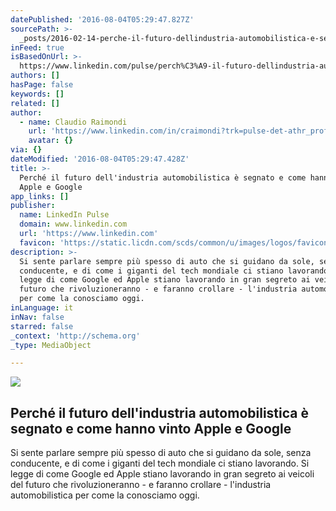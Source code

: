```yaml
---
datePublished: '2016-08-04T05:29:47.827Z'
sourcePath: >-
  _posts/2016-02-14-perche-il-futuro-dellindustria-automobilistica-e-segnato-e.md
inFeed: true
isBasedOnUrl: >-
  https://www.linkedin.com/pulse/perch%C3%A9-il-futuro-dellindustria-automobilistica-%C3%A8-segnato-raimondi?trk=mp-author-card
authors: []
hasPage: false
keywords: []
related: []
author:
  - name: Claudio Raimondi
    url: 'https://www.linkedin.com/in/craimondi?trk=pulse-det-athr_prof-art_hdr'
    avatar: {}
via: {}
dateModified: '2016-08-04T05:29:47.428Z'
title: >-
  Perché il futuro dell'industria automobilistica è segnato e come hanno vinto
  Apple e Google
app_links: []
publisher:
  name: LinkedIn Pulse
  domain: www.linkedin.com
  url: 'https://www.linkedin.com'
  favicon: 'https://static.licdn.com/scds/common/u/images/logos/favicons/v1/favicon.ico'
description: >-
  Si sente parlare sempre più spesso di auto che si guidano da sole, senza
  conducente, e di come i giganti del tech mondiale ci stiano lavorando. Si
  legge di come Google ed Apple stiano lavorando in gran segreto ai veicoli del
  futuro che rivoluzioneranno - e faranno crollare - l'industria automobilistica
  per come la conosciamo oggi.
inLanguage: it
inNav: false
starred: false
_context: 'http://schema.org'
_type: MediaObject

---
```

<article style=""><img src="https://s3-us-west-2.amazonaws.com/the-grid-img/p/3941167c516364575bebbb8bbc9ab450cc0bb9dc.jpg" /><h1>Perché il futuro dell'industria automobilistica è segnato e come hanno vinto Apple e Google</h1><p>Si sente parlare sempre più spesso di auto che si guidano da sole, senza conducente, e di come i giganti del tech mondiale ci stiano lavorando. Si legge di come Google ed Apple stiano lavorando in gran segreto ai veicoli del futuro che rivoluzioneranno - e faranno crollare - l'industria automobilistica per come la conosciamo oggi.</p></article>